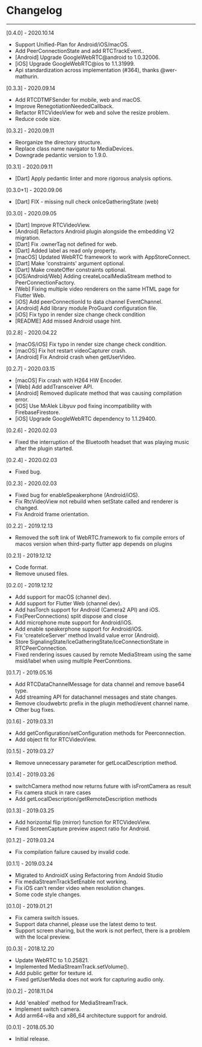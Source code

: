 # Changelog

--------------------------------------------
[0.4.0] - 2020.10.14

* Support Unified-Plan for Android/iOS/macOS.
* Add PeerConnectionState and add RTCTrackEvent..
* [Android] Upgrade GoogleWebRTC@android to 1.0.32006.
* [iOS] Upgrade GoogleWebRTC@ios to 1.1.31999.
* Api standardization across implementation (#364), thanks @wer-mathurin.

[0.3.3] - 2020.09.14

* Add RTCDTMFSender for mobile, web and macOS.
* Improve RenegotiationNeededCallback.
* Refactor RTCVideoView for web and solve the resize problem.
* Reduce code size.

[0.3.2] - 2020.09.11

* Reorganize the directory structure.
* Replace class name navigator to MediaDevices.
* Downgrade pedantic version to 1.9.0.

[0.3.1] - 2020.09.11

* [Dart] Apply pedantic linter and more rigorous analysis options.

[0.3.0+1] - 2020.09.06

* [Dart] FIX - missing null check onIceGatheringState (web)

[0.3.0] - 2020.09.05

* [Dart] Improve RTCVideoView.
* [Android] Refactors Android plugin alongside the embedding V2 migration.
* [Dart] Fix .ownerTag not defined for web.
* [Dart] Added label as read only property.
* [macOS] Updated WebRTC framework to work with AppStoreConnect.
* [Dart] Make 'constraints' argument optional.
* [Dart] Make createOffer constraints optional.
* [iOS/Android/Web] Adding createLocalMediaStream method to PeerConnectionFactory.
* [Web] Fixing multiple video renderers on the same HTML page for Flutter Web.
* [iOS] Add peerConnectionId to data channel EventChannel.
* [Android] Add library module ProGuard configuration file.
* [iOS] Fix typo in render size change check condition
* [README] Add missed Android usage hint.

[0.2.8] - 2020.04.22

* [macOS/iOS] Fix typo in render size change check condition.
* [macOS] Fix hot restart videoCapturer crash.
* [Android] Fix Android crash when getUserVideo.

[0.2.7] - 2020.03.15

* [macOS] Fix crash with H264 HW Encoder.
* [Web] Add addTransceiver API.
* [Android] Removed duplicate method that was causing compilation error.
* [iOS] Use MrAlek Libyuv pod fixing incompatibility with FirebaseFirestore.
* [iOS] Upgrade GoogleWebRTC dependency to 1.1.29400.

[0.2.6] - 2020.02.03

* Fixed the interruption of the Bluetooth headset that was playing music after the plugin started.

[0.2.4] - 2020.02.03

* Fixed bug.

[0.2.3] - 2020.02.03

* Fixed bug for enableSpeakerphone (Android/iOS).
* Fix RtcVideoView not rebuild when setState called and renderer is changed.
* Fix Android frame orientation.

[0.2.2] - 2019.12.13

* Removed the soft link of WebRTC.framework to fix compile errors of macos version when third-party flutter app depends on plugins

[0.2.1] - 2019.12.12

* Code format.
* Remove unused files.

[0.2.0] - 2019.12.12

* Add support for macOS (channel dev).
* Add support for Flutter Web (channel dev).
* Add hasTorch support for Android (Camera2 API) and iOS.
* Fix(PeerConnections) split dispose and close
* Add microphone mute support for Android/iOS.
* Add enable speakerphone support for Android/iOS.
* Fix 'createIceServer' method Invalid value error (Android).
* Store SignalingState/IceGatheringState/IceConnectionState in RTCPeerConnection.
* Fixed rendering issues caused by remote MediaStream using the same msid/label when using multiple PeerConntions.

[0.1.7] - 2019.05.16

* Add RTCDataChannelMessage for data channel and remove base64 type.
* Add streaming API for datachannel messages and state changes.
* Remove cloudwebrtc prefix in the plugin method/event channel name.
* Other bug fixes.

[0.1.6] - 2019.03.31

* Add getConfiguration/setConfiguration methods for Peerconnection.
* Add object fit for RTCVideoView.

[0.1.5] - 2019.03.27

* Remove unnecessary parameter for getLocalDescription method.

[0.1.4] - 2019.03.26

* switchCamera method now returns future with isFrontCamera as result
* Fix camera stuck in rare cases
* Add getLocalDescription/getRemoteDescription methods

[0.1.3] - 2019.03.25

* Add horizontal flip (mirror) function for RTCVideoView.
* Fixed ScreenCapture preview aspect ratio for Android.

[0.1.2] - 2019.03.24

* Fix compilation failure caused by invalid code.

[0.1.1] - 2019.03.24

* Migrated to AndroidX using Refactoring from Andoid Studio
* Fix mediaStreamTrackSetEnable not working.
* Fix iOS can't render video when resolution changes.
* Some code style changes.

[0.1.0] - 2019.01.21

* Fix camera switch issues.
* Support data channel, please use the latest demo to test.
* Support screen sharing, but the work is not perfect, there is a problem with the local preview.

[0.0.3] - 2018.12.20

* Update WebRTC to 1.0.25821.
* Implemented MediaStreamTrack.setVolume().
* Add public getter for texture id.
* Fixed getUserMedia does not work for capturing audio only.

[0.0.2] - 2018.11.04

* Add 'enabled' method for MediaStreamTrack.
* Implement switch camera.
* Add arm64-v8a and x86_64 architecture support for android.

[0.0.1] - 2018.05.30

* Initial release.
